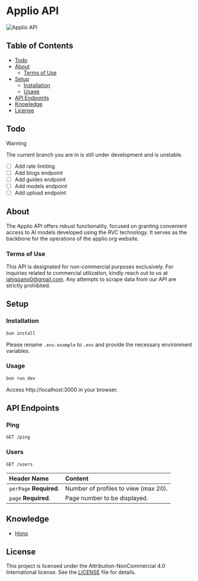 # Applio API
![Applio API](https://github.com/IAHispano/Applio-API/assets/133521603/fdae2eaf-5fb9-447a-86dc-a741384f911c)

## Table of Contents

- [Todo](#todo)
- [About](#about)
  - [Terms of Use](#terms-of-use)
- [Setup](#setup)
  - [Installation](#installation)
  - [Usage](#usage)
- [API Endpoints](#api-endpoints)
- [Knowledge](#knowledge)
- [License](#license)

## Todo

> [!WARNING]
> The current branch you are in is still under development and is unstable.

- [ ] Add rate limiting
- [ ] Add blogs endpoint
- [ ] Add guides endpoint
- [ ] Add models endpoint
- [ ] Add upload endpoint

## About

The Applio API offers robust functionality, focused on granting convenient access to AI models developed using the RVC technology. It serves as the backbone for the operations of the applio.org website.

### Terms of Use

This API is designated for non-commercial purposes exclusively. For inquiries related to commercial utilization, kindly reach out to us at [iahispano0@gmail.com](mailto:iahispano0@gmail.com). Any attempts to scrape data from our API are strictly prohibited.

## Setup

### Installation

```sh
bun install
```

Please rename `.env.example` to `.env` and provide the necessary environment variables.

### Usage

```sh
bun run dev
```

Access http://localhost:3000 in your browser.

## API Endpoints

### Ping

```http
GET /ping
```

### Users

```http
GET /users
```

| Header Name  | Content                            |
| :--------- | :------------------------------------- |
| `perPage`  **Required**. | Number of profiles to view (max 20). |
| `page`   **Required**. | Page number to be displayed. |

## Knowledge

- [Hono](https://github.com/honojs/hono)

## License

This project is licensed under the Attribution-NonCommercial 4.0 International license. See the [LICENSE](./LICENSE) file for details.
